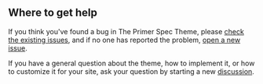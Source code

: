 ## Where to get help

If you think you've found a bug in The Primer Spec Theme, please [check the existing issues](https://github.com/eecs485staff/primer-spec/issues), and if no one has reported the problem, [open a new issue](https://github.com/eecs485staff/primer-spec/issues/new).

If you have a general question about the theme, how to implement it, or how to customize it for your site, ask your question by starting a new [discussion](https://github.com/eecs485staff/primer-spec/discussions/categories/q-a).
